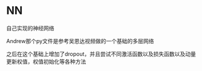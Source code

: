 # NN  

自己实现的神经网络  

Andrew那个py文件是参考吴恩达视频做的一个基础的多层网络  

之后在这个基础上增加了dropout，并且尝试不同激活函数以及损失函数以及动量更新权值，权值初始化等各种方法